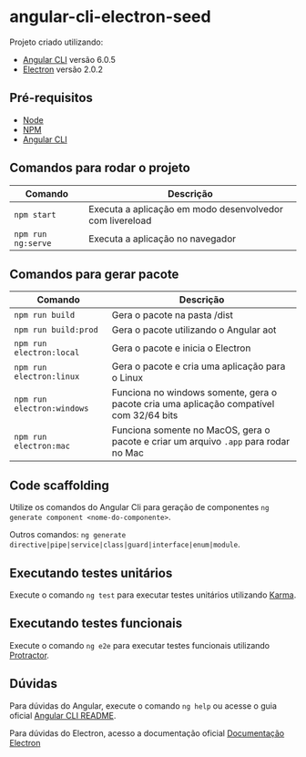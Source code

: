 # angular-cli-electron-seed

Projeto criado utilizando:
- [Angular CLI](https://github.com/angular/angular-cli) versão 6.0.5
- [Electron](https://electronjs.org/) versão 2.0.2

## Pré-requisitos

- [Node](https://nodejs.org/en/)
- [NPM](https://www.npmjs.com/)
- [Angular CLI](https://github.com/angular/angular-cli)

## Comandos para rodar o projeto

|Comando|Descrição|
|---|---|
|`npm start`| Executa a aplicação em modo desenvolvedor com livereload |
|`npm run ng:serve`| Executa a aplicação no navegador |

## Comandos para gerar pacote

|Comando|Descrição|
|---|---|
|`npm run build`| Gera o pacote na pasta /dist |
|`npm run build:prod`| Gera o pacote utilizando o Angular aot |
|`npm run electron:local`| Gera o pacote e inicia o Electron |
|`npm run electron:linux`| Gera o pacote e cria uma aplicação para o Linux |
|`npm run electron:windows`| Funciona no windows somente, gera o pacote cria uma aplicação compatível com 32/64 bits |
|`npm run electron:mac`|  Funciona somente no MacOS, gera o pacote e criar um arquivo `.app` para rodar no Mac |

## Code scaffolding

Utilize os comandos do Angular Cli para geração de componentes `ng generate component <nome-do-componente>`.

Outros comandos: `ng generate directive|pipe|service|class|guard|interface|enum|module`.

## Executando testes unitários

Execute o comando `ng test` para executar testes unitários utilizando [Karma](https://karma-runner.github.io).

## Executando testes funcionais

Execute o comando `ng e2e` para executar testes funcionais utilizando [Protractor](http://www.protractortest.org/).

## Dúvidas

Para dúvidas do Angular, execute o comando `ng help` ou acesse o guia oficial [Angular CLI README](https://github.com/angular/angular-cli/blob/master/README.md).

Para dúvidas do Electron, acesso a documentação oficial [Documentação Electron](https://electronjs.org/docs)
